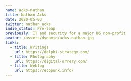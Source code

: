 ```yaml
---
name: acks-nathan
title: Nathan Acks
date: 2020-05-03
twitter: nathan_acks
indie_status: Pre-leap
previously: IT and security for a major US non-profit
avatar: /assets/dynamic/acks-nathan.jpg
links:
  - title: Writings
    url: https://delphi-strategy.com/
  - title: Photography
    url: https://digital-orrery.com/
  - title: Weblog
    url: https://ecopunk.info/
---
```

